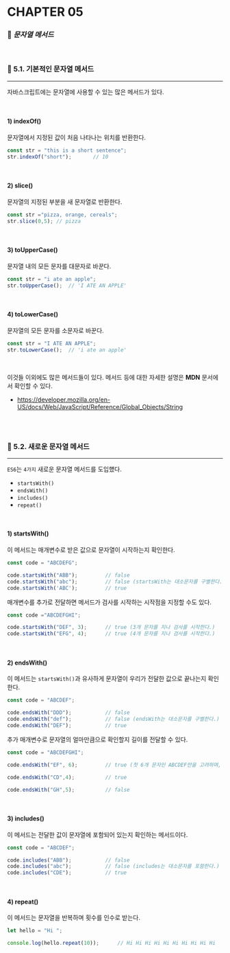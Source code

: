 #  CHAPTER 05

###  :pencil: ***문자열 메서드***

<br>

### :page_facing_up: 5.1. 기본적인 문자열 메서드

---

자바스크립트에는 문자열에 사용할 수 있는 많은 메서드가 있다. 

<br>

#### 1) indexOf()

문자열에서 지정된 값이 처음 나타나는 위치를 반환한다. 

```javascript
const str = "this is a short sentence";
str.indexOf("short");		// 10
```

<br>

#### 2) slice()

문자열의 지정된 부분을 새 문자열로 반환한다. 

```javascript
const str ="pizza, orange, cereals";
str.slice(0,5);	// pizza
```

<br>

#### 3) toUpperCase()

문자열 내의 모든 문자를 대문자로 바꾼다.

```javascript
const str = "i ate an apple";
str.toUpperCase();	// 'I ATE AN APPLE'
```

<br>

#### 4) toLowerCase()

문자열의 모든 문자를 소문자로 바꾼다.

```javascript
const str = "I ATE AN APPLE";
str.toLowerCase();	// 'i ate an apple'
```

<br>

이것들 이외에도 많은 메서드들이 있다. 메서드 등에 대한 자세한 설명은 **MDN** 문서에서 확인할 수 있다.

- https://developer.mozilla.org/en-US/docs/Web/JavaScript/Reference/Global_Objects/String

<br>

<br>

### :page_facing_up: 5.2. 새로운 문자열 메서드

---

`ES6`는 `4가지` 새로운 문자열 메서드를 도입헀다.

- `startsWith()`
- `endsWith()`
- `includes()`
- `repeat()`

<br>

#### 1) startsWith()

이 메서드는 매개변수로 받은 값으로 문자열이 시작하는지 확인한다.

```javascript
const code = "ABCDEFG";

code.startsWith("ABB");			// false
code.startsWith("abc");			// false (startsWith는 대소문자를 구별한다.)
code.startsWith('ABC');			// true
```

매개변수를 추가로 전달하면 메서드가 검사를 시작하는 시작점을 지정할 수도 있다.

```javascript
const code ="ABCDEFGHI";

code.startsWith("DEF", 3);		// true (3개 문자를 지나 검사를 시작한다.)
code.startsWith("EFG", 4); 		// true (4개 문자를 지나 검사를 시작한다.)
```

<br>

#### 2) endsWith()

이 메서드는 `startsWith()`과 유사하게 문자열이 우리가 전달한 값으로 끝나는지 확인한다.

```javascript
const code = "ABCDEF";

code.endsWith("DDD");			// false
code.endsWith("def");			// false (endsWith는 대소문자를 구별한다.)
code.endsWith("DEF");			// true
```

추가 매개변수로 문자열의 얼마만큼으로 확인할지 길이를 전달할 수 있다.

```javascript
const code = "ABCDEFGHI";

code.endsWith("EF", 6);			// true (첫 6개 문자인 ABCDEF만을 고려하며, ABCDEF는 EF로 끝나므로 true가 된다.)

code.endsWith("CD",4);			// true

code.endsWith("GH",5);			// false
```

<br>

#### 3) includes()

이 메서드는 전달한 값이 문자열에 포함되어 있는지 확인하는 메서드이다.

```javascript
const code = "ABCDEF";

code.includes("ABB");			// false
code.includes("abc");			// false (includes는 대소문자를 포함한다.)
code.includes("CDE");			// true
```

<br>

#### 4) repeat()

이 메서드는 문자열을 반복하며 횟수를 인수로 받는다.

```javascript
let hello = "Hi ";

console.log(hello.repeat(10));		// Hi Hi Hi Hi Hi Hi Hi Hi Hi Hi 
```







